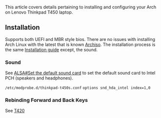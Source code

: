 This article covers details pertaining to installing and configuring your Arch on Lenovo Thinkpad T450 laptop.

## Installation

Supports both UEFI and MBR style bios. There are no issues with installing Arch Linux with the latest that is known [Archiso](https://www.archlinux.org/download/). The installation process is the same [Installation guide](/index.php/Installation_guide "Installation guide") except, the sound.

### Sound

See [ALSA#Set the default sound card](/index.php/ALSA#Set_the_default_sound_card "ALSA") to set the default sound card to Intel PCH (speakers and headphones).

 ` /etc/modprobe.d/thinkpad-t450s.conf `  `options snd_hda_intel index=1,0` 

### Rebinding Forward and Back Keys

See [T420](/index.php/Lenovo_ThinkPad_T420#Rebind_Forward_and_Back_keys "Lenovo ThinkPad T420")